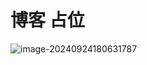 # 博客 占位


<CustomComponent />

<script setup>
import CustomComponent from '../components/CustomComponent.vue'
</script>







![image-20240924180631787](https://mind11.oss-cn-beijing.aliyuncs.com/mind/image-20240924180631787.png)
